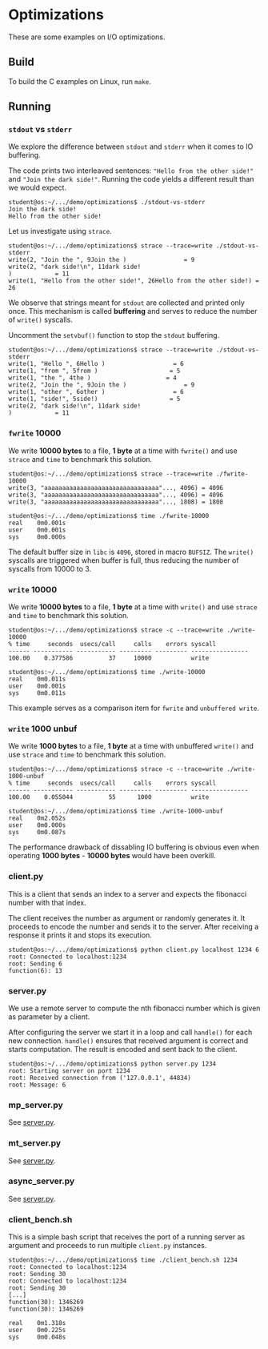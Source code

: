 # Optimizations

These are some examples on I/O optimizations.

## Build

To build the C examples on Linux, run `make`.

## Running

### `stdout` vs `stderr`

We explore the difference between `stdout` and `stderr` when it comes to IO buffering.

The code prints two interleaved sentences: `"Hello from the other side!"` and `"Join the dark side!"`.
Running the code yields a different result than we would expect.

```console
student@os:~/.../demo/optimizations$ ./stdout-vs-stderr
Join the dark side!
Hello from the other side!
```

Let us investigate using `strace`.

```console
student@os:~/.../demo/optimizations$ strace --trace=write ./stdout-vs-stderr
write(2, "Join the ", 9Join the )                = 9
write(2, "dark side!\n", 11dark side!
)            = 11
write(1, "Hello from the other side!", 26Hello from the other side!) = 26
```

We observe that strings meant for `stdout` are collected and printed only once.
This mechanism is called **buffering** and serves to reduce the number of `write()` syscalls.

Uncomment the `setvbuf()` function to stop the `stdout` buffering.

```console
student@os:~/.../demo/optimizations$ strace --trace=write ./stdout-vs-stderr
write(1, "Hello ", 6Hello )                   = 6
write(1, "from ", 5from )                    = 5
write(1, "the ", 4the )                     = 4
write(2, "Join the ", 9Join the )                = 9
write(1, "other ", 6other )                   = 6
write(1, "side!", 5side!)                    = 5
write(2, "dark side!\n", 11dark side!
)            = 11
```

### `fwrite` 10000

We write **10000 bytes** to a file, **1 byte** at a time with `fwrite()` and use `strace` and `time` to benchmark this solution.

```console
student@os:~/.../demo/optimizations$ strace --trace=write ./fwrite-10000
write(3, "aaaaaaaaaaaaaaaaaaaaaaaaaaaaaaaa"..., 4096) = 4096
write(3, "aaaaaaaaaaaaaaaaaaaaaaaaaaaaaaaa"..., 4096) = 4096
write(3, "aaaaaaaaaaaaaaaaaaaaaaaaaaaaaaaa"..., 1808) = 1808
```

```console
student@os:~/.../demo/optimizations$ time ./fwrite-10000
real    0m0.001s
user    0m0.001s
sys     0m0.000s
```

The default buffer size in `libc` is `4096`, stored in macro `BUFSIZ`.
The `write()` syscalls are triggered when buffer is full, thus reducing the number of syscalls from 10000 to 3.

### `write` 10000

We write **10000 bytes** to a file, **1 byte** at a time with `write()` and use `strace` and `time` to benchmark this solution.

```console
student@os:~/.../demo/optimizations$ strace -c --trace=write ./write-10000
% time     seconds  usecs/call     calls    errors syscall
------ ----------- ----------- --------- --------- ----------------
100.00    0.377586          37     10000           write
```

```console
student@os:~/.../demo/optimizations$ time ./write-10000
real    0m0.011s
user    0m0.001s
sys     0m0.011s
```

This example serves as a comparison item for `fwrite` and `unbuffered write`.

### `write` 1000 unbuf

We write **1000 bytes** to a file, **1 byte** at a time with unbuffered `write()` and use `strace` and `time` to benchmark this solution.

```console
student@os:~/.../demo/optimizations$ strace -c --trace=write ./write-1000-unbuf
% time     seconds  usecs/call     calls    errors syscall
------ ----------- ----------- --------- --------- ----------------
100.00    0.055044          55      1000           write
```

```console
student@os:~/.../demo/optimizations$ time ./write-1000-unbuf
real    0m2.052s
user    0m0.000s
sys     0m0.087s
```

The performance drawback of dissabling IO buffering is obvious even when operating **1000 bytes** - **10000 bytes** would have been overkill.

### client.py

This is a client that sends an index to a server and expects the fibonacci number with that index.

The client receives the number as argument or randomly generates it.
It proceeds to encode the number and sends it to the server.
After receiving a response it prints it and stops its execution.

```console
student@os:~/.../demo/optimizations$ python client.py localhost 1234 6
root: Connected to localhost:1234
root: Sending 6
function(6): 13
```

### server.py

We use a remote server to compute the nth fibonacci number which is given as parameter by a client.

After configuring the server we start it in a loop and call `handle()` for each new connection.
`handle()` ensures that received argument is correct and starts computation.
The result is encoded and sent back to the client.

```console
student@os:~/.../demo/optimizations$ python server.py 1234
root: Starting server on port 1234
root: Received connection from ('127.0.0.1', 44834)
root: Message: 6
```

### mp_server.py

See [server.py](#serverpy).

### mt_server.py

See [server.py](#serverpy).

### async_server.py

See [server.py](#serverpy).

### client_bench.sh

This is a simple bash script that receives the port of a running server as argument and proceeds to run multiple `client.py` instances.

```console
student@os:~/.../demo/optimizations$ time ./client_bench.sh 1234
root: Connected to localhost:1234
root: Sending 30
root: Connected to localhost:1234
root: Sending 30
[...]
function(30): 1346269
function(30): 1346269

real    0m1.318s
user    0m0.225s
sys     0m0.048s
```

